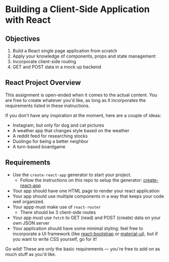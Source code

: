 # Building a Client-Side Application with React

## Objectives

1. Build a React single page application from scratch
2. Apply your knowledge of components, props and state management
3. Incorporate client-side routing
5. GET and POST data in a mock up backend

## React Project Overview

This assignment is open-ended when it comes to the actual content. You are free to create
whatever you'd like, as long as it incorporates the requirements listed in these instructions.

If you don't have any inspiration at the moment, here are a couple of ideas:

- Instagram, but only for dog and cat pictures
- A weather app that changes style based on the weather
- A reddit feed for researching stocks
- Duolingo for being a better neighbor
- A turn-based boardgame

## Requirements

- Use the `create-react-app` generator to start your project.
	- Follow the instructions on this repo to setup the generator: [create-react-app](https://github.com/facebookincubator/create-react-app)
- Your app should have one HTML page to render your react application
- Your app should use multiple components in a way that keeps your code well organized.
- Your appp must make use of `react-router`
	- There should be 3 client-side routes
- Your app must use `fetch` to GET (read) and POST (create) data on your own JSON server
- Your application should have some minimal styling: feel free to incorporate a UI framework (like [react-bootstrap][] or [material-ui][]), but if you want to write CSS yourself, go for it!

Go wild! These are only the basic requirements — you're free to add on as much stuff as you'd like.

[react-bootstrap]: https://react-bootstrap.github.io/
[material-ui]: https://material-ui.com/
